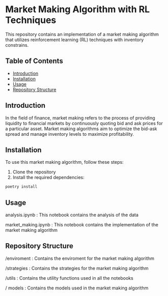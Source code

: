 # Market Making Algorithm with RL Techniques

This repository contains an implementation of a market making algorithm that utilizes reinforcement learning (RL) techniques with inventory constrains.

## Table of Contents
- [Introduction](#introduction)
- [Installation](#installation)
- [Usage](#usage)
- [Repository Structure](#repository-structure)

## Introduction

In the field of finance, market making refers to the process of providing liquidity to financial markets by continuously quoting bid and ask prices for a particular asset. Market making algorithms aim to optimize the bid-ask spread and manage inventory levels to maximize profitability.


## Installation

To use this market making algorithm, follow these steps:

1. Clone the repository
2. Install the required dependencies: 
```bash
poetry install
```

## Usage

analysis.ipynb : This notebook contains the analysis of the data

market_making.ipynb : This notebook contains the implementation of the market making algorithm

## Repository Structure
/enviroment : Contains the enviroment for the market making algorithm

/strategies : Contains the strategies for the market making algorithm

/utils : Contains the utility functions used in all the notebooks

/ models : Contains the models used in the market making algorithm